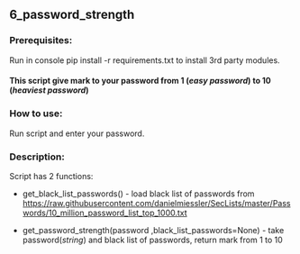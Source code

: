 ## 6_password_strength

### Prerequisites:

Run in console pip install -r requirements.txt to install 3rd party modules.

#### This script give mark to your password from 1 (*easy password*) to 10 (*heaviest password*)

### How to use:

Run script and enter your password.

### Description:
Script has 2 functions:

- get_black_list_passwords() - load black list of passwords from https://raw.githubusercontent.com/danielmiessler/SecLists/master/Passwords/10_million_password_list_top_1000.txt

- get_password_strength(password ,black_list_passwords=None) - take password(*string*) and black list of passwords, return mark from 1 to 10


